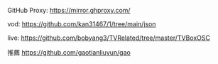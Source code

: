 GitHub Proxy:
https://mirror.ghproxy.com/

vod:
https://github.com/kan31467/1/tree/main/json

live:
https://github.com/bobyang3/TVRelated/tree/master/TVBoxOSC

推薦
https://github.com/gaotianliuyun/gao
